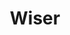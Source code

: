 ---
title: Wiser
year: 2021
description: wiser description. 
featured_image: /images/2021/december-shop/wiser/wiser-2.jpg
price: $360 USD  |  $455 CAD
paypal-button-id: RAPGFXMD9L4KY
painting-collection: the Fresh Start Collection
images-folder: /images/2021/december-shop/wiser
layout: box-description-right
image-layout: box-image-left
materials: acrylic on canvas
size: 30 x 24"
---
